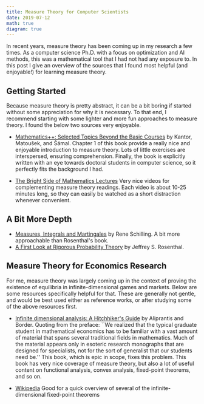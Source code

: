 ```yaml
---
title: Measure Theory for Computer Scientists
date: 2019-07-12
math: true
diagram: true
---
```


In recent years, measure theory has been coming up in my research a few times. As a computer science Ph.D. with a focus on optimization and AI methods, this was a mathematical tool that I had not had any exposure to. In this post I give an overview of the sources that I found most helpful (and enjoyable!) for learning measure theory.


## Getting Started

Because measure theory is pretty abstract, it can be a bit boring if started without some appreciation for why it is necessary. To that end, I recommend starting with some lighter and more fun approaches to measure theory. I found the below two sources very enjoyable.

* [Mathematics++: Selected Topics Beyond the Basic Courses](https://bookstore.ams.org/stml-75) by Kantor, Matoušek, and Šámal. Chapter 1 of this book provide a really nice and enjoyable introduction to measure theory. Lots of little exercises are interspersed, ensuring comprehension. Finally, the book is explicitly written with an eye towards doctoral students in computer science, so it perfectly fits the background I had.

* [The Bright Side of Mathematics Lectures](https://www.youtube.com/playlist?list=PLBh2i93oe2qvMVqAzsX1Kuv6-4fjazZ8j) Very nice videos for complementing measure theory readings. Each video is about 10-25 minutes long, so they can easily be watched as a short distraction whenever convenient.


## A Bit More Depth

* [Measures, Integrals and Martingales](https://www.cambridge.org/de/academic/subjects/statistics-probability/probability-theory-and-stochastic-processes/measures-integrals-and-martingales-2nd-edition?format=PB&isbn=9781316620243) by Rene Schilling. A bit more approachable than Rosenthal's book.
* [A First Look at Rigorous Probability Theory](http://probability.ca/jeff/grprobbook.html) by Jeffrey S. Rosenthal. 

## Measure Theory for Economics Research

For me, measure theory was largely coming up in the context of proving the existence of equilibria in infinite-dimensional games and markets. Below are some resources specifically helpful for that. These are generally not gentle, and would be best used either as reference works, or after studying some of the above resources first.

* [Infinite dimensional analysis: A Hitchhiker's Guide](https://www.springer.com/gp/book/9783540295860) by Aliprantis and Border. Quoting from the preface: ``We realized that the typical graduate student in mathematical economics has to be familiar with a vast amount of material that spans several traditional fields in mathematics. Much of the material appears only in esoteric research monographs that are designed for specialists, not for the sort of generalist that our students need be.'' This book, which is epic in scope, fixes this problem. This book has very nice coverage of measure theory, but also a lot of useful content on functional analysis, convex analysis, fixed-point theorems, and so on.

* [Wikipedia](https://en.wikipedia.org/wiki/Fixed-point_theorems_in_infinite-dimensional_spaces) Good for a quick overview of several of the infinite-dimensional fixed-point theorems

